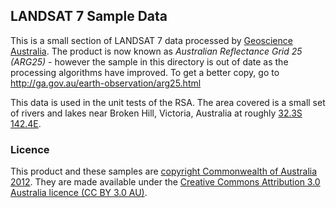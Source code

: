 ## LANDSAT 7 Sample Data

This is a small section of LANDSAT 7 data processed by
[Geoscience Australia][1]. The product is now known as *Australian Reflectance
Grid 25 (ARG25)* - however the sample in this directory is out of date as the
processing algorithms have improved. To get a better copy, go to
http://ga.gov.au/earth-observation/arg25.html

This data is used in the unit tests of the RSA. The area covered is a small set
of rivers and lakes near Broken Hill, Victoria, Australia at roughly
[32.3S 142.4E][2].

### Licence

This product and these samples are [copyright Commonwealth of Australia 2012][3].
They are made available under the [Creative Commons Attribution 3.0 Australia
licence (CC BY 3.0 AU)][4].

[1]: http://www.ga.gov.au/
[2]: http://www.openstreetmap.org/?lat=-32.264&lon=142.381&zoom=10&layers=M
[3]: http://www.ga.gov.au/copyright.html
[4]: http://creativecommons.org/licenses/by/3.0/au/deed.en

